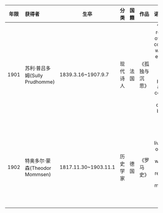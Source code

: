 |年限|获得者|生卒|分类|国籍|作品|诺贝尔授予辞|官方链接|
|:---:|:---|---|---|---|---|:---:|---|
|1901|苏利·普吕多姆(Sully Prudhomme)|1839.3.16~1907.9.7|现代诗人|法国|《孤独与沉思》|“in special recognition of his poetic composition, which gives evidence of lofty idealism, artistic perfection and a rare combination of the qualities of both heart and intellect”|[The Nobel Prize in Literature 1901](https://www.nobelprize.org/prizes/literature/1901/summary/)|
|1902|特奥多尔·蒙森(Theodor Mommsen)|1817.11.30~1903.11.1|历史学家|德国|《罗马史》|"the greatest living master of the art of historical writing, with special reference to his monumental work, A history of Rome"|[The Nobel Prize in Literature 1902](https://www.nobelprize.org/prizes/literature/1902/summary/)|